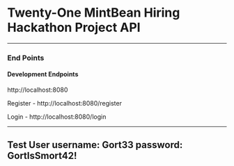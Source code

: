  # Twenty-One MintBean Hiring Hackathon Project API

---

### End Points
#### Development Endpoints
http://localhost:8080

Register - http://localhost:8080/register

Login - http://localhost:8080/login

---

Test User
username: Gort33
password: GortIsSmort42!
---